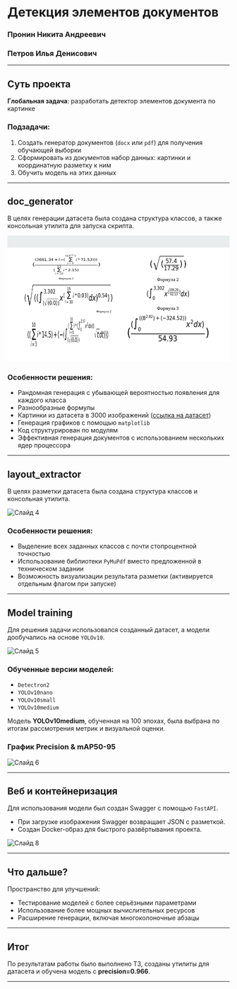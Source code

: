 # Детекция элементов документов 

### Пронин Никита Андреевич  
### Петров Илья Денисович  

---

## Суть проекта  
**Глобальная задача**: разработать детектор элементов документа по картинке  

### Подзадачи:  
1. Создать генератор документов (`docx` или `pdf`) для получения обучающей выборки  
2. Сформировать из документов набор данных: картинки и координатную разметку к ним  
3. Обучить модель на этих данных  

---

## **doc_generator**  
В целях генерации датасета была создана структура классов, а также консольная утилита для запуска скрипта.

![Слайд 3](images/Слайд3.png)

### Особенности решения:
- Рандомная генерация с убывающей вероятностью появления для каждого класса  
- Разнообразные формулы  
- Картинки из датасета в 3000 изображений ([ссылка на датасет](https://www.kaggle.com/datasets/pankajkumar2002/random-image-sample-dataset))  
- Генерация графиков с помощью `matplotlib`  
- Код структурирован по модулям  
- Эффективная генерация документов с использованием нескольких ядер процессора  

---

## **layout_extractor**  
В целях разметки датасета была создана структура классов и консольная утилита.

![Слайд 4](Слайд4.png)

### Особенности решения:
- Выделение всех заданных классов с почти стопроцентной точностью  
- Использование библиотеки `PyMuPdf` вместо предложенной в техническом задании  
- Возможность визуализации результата разметки (активируется отдельным флагом при запуске)  

---

## **Model training**  
Для решения задачи использовался созданный датасет, а модели дообучались на основе `YOLOv10`.  

![Слайд 5](Слайд5.png)

### Обученные версии моделей:
- `Detectron2`  
- `YOLOv10nano`  
- `YOLOv10small`  
- `YOLOv10medium`  

Модель **YOLOv10medium**, обученная на 100 эпохах, была выбрана по итогам рассмотрения метрик и визуальной оценки.  

### График Precision & mAP50-95  

![Слайд 6](Слайд6.png)

---

## **Веб и контейнеризация**  
Для использования модели был создан Swagger с помощью `FastAPI`.  

- При загрузке изображения Swagger возвращает JSON с разметкой.  
- Создан Docker-образ для быстрого развёртывания проекта.  

![Слайд 8](Слайд8.png)

---

## **Что дальше?**
Пространство для улучшений:  
- Тестирование моделей с более серьёзными параметрами  
- Использование более мощных вычислительных ресурсов  
- Расширение генерации, включая многоколоночные абзацы  

---

## Итог  
По результатам работы было выполнено ТЗ, созданы утилиты для датасета и обучена модель с **precision=0.966**.

---

